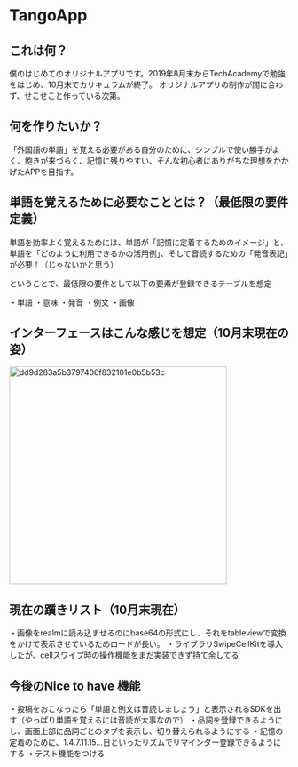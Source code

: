 # TangoApp
## これは何？
僕のはじめてのオリジナルアプリです。2019年8月末からTechAcademyで勉強をはじめ、10月末でカリキュラムが終了。
オリジナルアプリの制作が間に合わず、せこせこと作っている次第。

## 何を作りたいか？
「外国語の単語」を覚える必要がある自分のために、シンプルで使い勝手がよく、飽きが来づらく、記憶に残りやすい、そんな初心者にありがちな理想をかかげたAPPを目指す。

## 単語を覚えるために必要なこととは？（最低限の要件定義）
単語を効率よく覚えるためには、単語が「記憶に定着するためのイメージ」と、単語を「どのように利用できるかの活用例」、そして音読するための「発音表記」が必要！（じゃないかと思う）

ということで、最低限の要件として以下の要素が登録できるテーブルを想定

・単語
・意味
・発音
・例文
・画像

## インターフェースはこんな感じを想定（10月末現在の姿）

<img width="392" alt="dd9d283a5b3797406f832101e0b5b53c" src="https://user-images.githubusercontent.com/8777862/67684299-3e985900-f9d6-11e9-9042-b68cdf72627b.png">

## 現在の躓きリスト（10月末現在）
・画像をrealmに読み込ませるのにbase64の形式にし、それをtableviewで変換をかけて表示させているためロードが長い。
・ライブラリSwipeCellKitを導入したが、cellスワイプ時の操作機能をまだ実装できず持て余してる

## 今後のNice to have 機能
・投稿をおこなったら「単語と例文は音読しましょう」と表示されるSDKを出す（やっぱり単語を覚えるには音読が大事なので）
・品詞を登録できるようにし、画面上部に品詞ごとのタブを表示し、切り替えられるようにする
・記憶の定着のために、1.4.7.11.15...日といったリズムでリマインダー登録できるようにする
・テスト機能をつける
